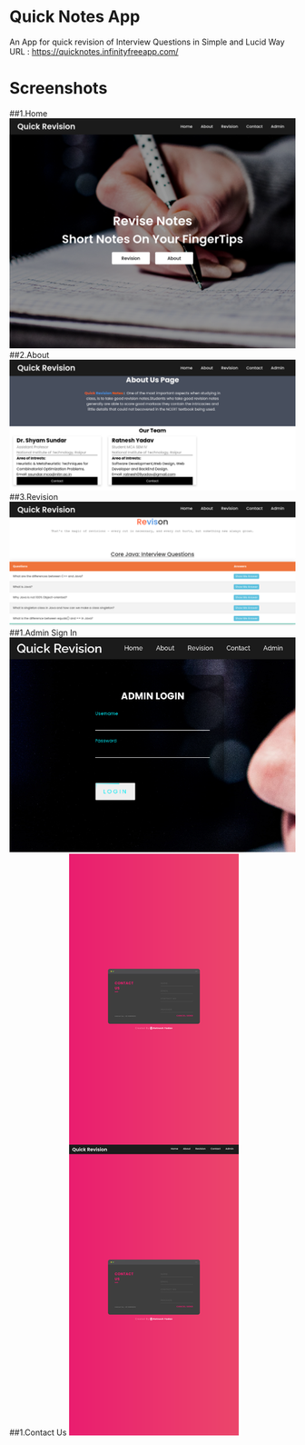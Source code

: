 # Quick Notes App
An App for quick revision of Interview Questions in Simple and Lucid Way
URL : https://quicknotes.infinityfreeapp.com/
# Screenshots
##1.Home
![image](https://github.com/Mr-Recreator/quicknotesapp/blob/b2802e111d4b2cc59fbcb8c6a40fab1fd1c5e059/Quicknotes%20App%20Home.png)
##2.About
![image](https://github.com/Mr-Recreator/quicknotesapp/blob/b2802e111d4b2cc59fbcb8c6a40fab1fd1c5e059/Quicknotes%20App%20About.png)
##3.Revision
![image](https://github.com/Mr-Recreator/quicknotesapp/blob/b2802e111d4b2cc59fbcb8c6a40fab1fd1c5e059/Quicknotes%20App%20Revision.png)
##1.Admin Sign In
![image](https://github.com/Mr-Recreator/quicknotesapp/blob/b2802e111d4b2cc59fbcb8c6a40fab1fd1c5e059/Quicknotes%20App%20Revision%20ADMIN%20Panel.png)
##1.Contact Us
![image](https://github.com/Mr-Recreator/quicknotesapp/blob/b2802e111d4b2cc59fbcb8c6a40fab1fd1c5e059/Quicknotes%20App%20Contact.png)
